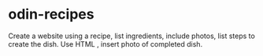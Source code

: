 # odin-recipes
Create a website using a recipe, list ingredients, include photos, list steps to create the dish. Use HTML , insert photo of completed dish. 
